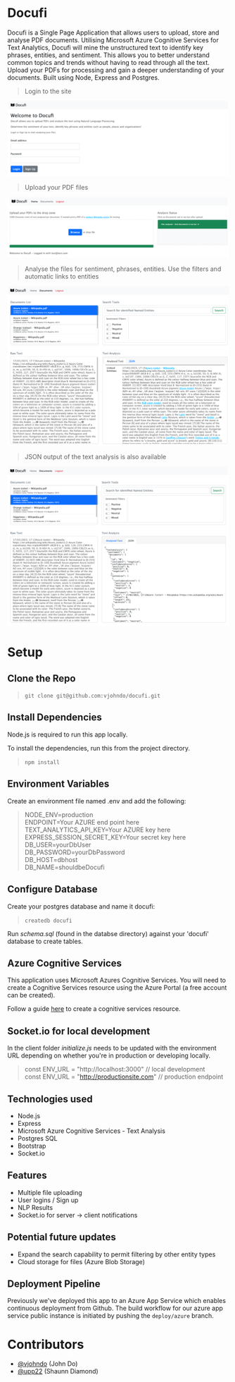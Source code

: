 # Docufi

Docufi is a Single Page Application that allows users to upload, store and analyse PDF documents. Utilising Microsoft Azure Cognitive Services for Text Analytics, Docufi will mine the unstructured text to identify key phrases, entities, and sentiment. This allows you to better understand common topics and trends without having to read through all the text. Upload your PDFs for processing and gain a deeper understanding of your documents. Built using Node, Express and Postgres. 

>Login to the site

![PDF analysis screenshot](./.readme_imgs/login.png)

>Upload your PDF files 

![PDF analysis screenshot](./.readme_imgs/pdf_upload.png)

>Analyse the files for sentiment, phrases, entities. Use the filters and automatic links to entities

![PDF analysis output](./.readme_imgs/pdf_analysis.png)

>JSON output of the text analysis is also available

![PDF analysis JSON output](./.readme_imgs/pdf_analysis_json.png)

# Setup

## Clone the Repo

>`git clone git@github.com:vjohndo/docufi.git`

## Install Dependencies

Node.js is required to run this app locally. 

To install the dependencies, run this from the project directory.

>`npm install`

## Environment Variables

Create an environment file named .env and add the following:

>NODE_ENV=production\
ENDPOINT=Your AZURE end point here\
TEXT_ANALYTICS_API_KEY=Your AZURE key here\
EXPRESS_SESSION_SECRET_KEY=Your secret key here\
DB_USER=yourDbUser\
DB_PASSWORD=yourDbPassword\
DB_HOST=dbhost\
DB_NAME=shouldbeDocufi

## Configure Database

Create your postgres database and name it docufi:
>`createdb docufi`

Run *schema.sql* (found in the databse directory) against your 'docufi' database to create tables.

## Azure Cognitive Services

This application uses Microsoft Azures Cognitive Services. You will need to create a Cognitive Services resource using the Azure Portal (a free account can be created). 

Follow a guide [here](https://docs.microsoft.com/en-us/azure/cognitive-services/cognitive-services-apis-create-account?tabs=multiservice%2Cwindows) to create a cognitive services resource.

## Socket.io for local development

In the client folder *initialize.js* needs to be updated with the environment URL depending on whether you're in production or developing locally.

> const ENV_URL = "http://localhost:3000" // local development\
> const ENV_URL = "http://productionsite.com" // production endpoint

## Technologies used
- Node.js
- Express
- Microsoft Azure Cognitive Services - Text Analysis
- Postgres SQL
- Bootstrap
- Socket.io

## Features
- Multiple file uploading
- User logins / Sign up
- NLP Results
- Socket.io for server -> client notifications

## Potential future updates
- Expand the search capability to permit filtering by other entity types
- Cloud storage for files (Azure Blob Storage)

## Deployment Pipeline

Previously we've deployed this app to an Azure App Service which enables continuous deployment from Github. 
The build workflow for our azure app service public instance is initiated by pushing the `deploy/azure` branch. 

# Contributors
- [@vjohndo](https://github.com/vjohndo) (John Do)
- [@upp22](https://github.com/upp22) (Shaunn Diamond)